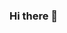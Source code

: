 ### Hi there 👋

<!--
**EllieVieira/EllieVieira** is a ✨ _special_ ✨ repository because its `README.md` (this file) appears on your GitHub profile.

